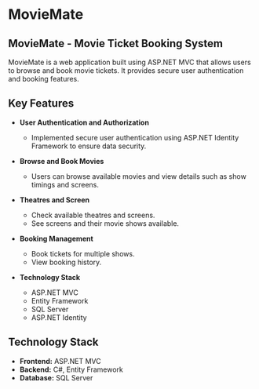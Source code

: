 # MovieMate
## MovieMate - Movie Ticket Booking System

MovieMate is a web application built using ASP.NET MVC that allows users to browse and book movie tickets. It provides secure user authentication and booking features.

## Key Features

- **User Authentication and Authorization**
  - Implemented secure user authentication using ASP.NET Identity Framework to ensure data security.

- **Browse and Book Movies**
  - Users can browse available movies and view details such as show timings and screens.

- **Theatres and Screen**
  - Check available theatres and screens.
  - See screens and their movie shows available.

- **Booking Management**
  - Book tickets for multiple shows.
  - View booking history.
  
- **Technology Stack**
  - ASP.NET MVC
  - Entity Framework
  - SQL Server
  - ASP.NET Identity

## Technology Stack

- **Frontend:** ASP.NET MVC
- **Backend:** C#, Entity Framework
- **Database:** SQL Server

